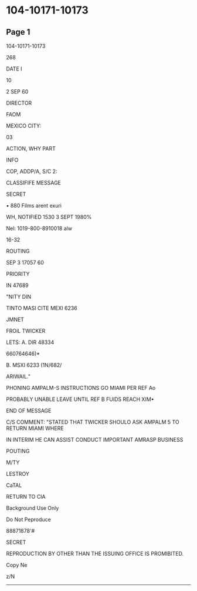 # 104-10171-10173

## Page 1

104-10171-10173

268

DATE I

10

2 SEP 60

DIRECTOR

FAOM

MEXICO CITY:

03

ACTION, WHY PART

INFO

COP, ADDP/A, S/C 2:

CLASSIFIFE MESSAGE

SECRET

• 880 Films arent exuri

WH, NOTIFIED 1530 3 SEPT 1980%

Nel: 1019-800-8910018 alw

16-32

ROUTING

SEP 3 17057 60

PRIORITY

IN 47689

"NITY DIN

TINTO MASI CITE MEXI 6236

JMNET

FROiL TWICKER

LETS: A. DIR 48334

660764646)*

B. MSXI 6233 (1N/682/

ARIWAIL."

PHONING AMPALM-S INSTRUCTIONS GO MIAMI PER REF Ao

PROBABLY UNABLE LEAVE UNTIL REF B FUIDS REACH XIM•

END OF MESSAGE

C/S COMMENT: "STATED THAT TWICKER SHOULO ASK AMPALM 5 TO RETURN MIAMI WHERE

IN INTERIM HE CAN ASSIST CONDUCT IMPORTANT AMRASP BUSINESS

POUTING

M/TY

LESTROY

CaTAL

RETURN TO CIA

Background Use Only

Do Not Peproduce

88871878'#

SECRET

REPRODUCTION BY OTHER THAN THE ISSUING OFFICE IS PROMIBITED.

Copy Ne

z/N

---

